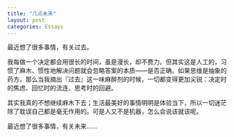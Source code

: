 ```yaml
---
title: "几点未来"
layout: post
categories: Essays
---
```


最近想了很多事情，有关过去。

我每做一个决定都会用很长的时间，虽是漫长，却不费力。但其实这是人工的，习惯了麻木、惯性地解决问题就会忽略答案的本质——是否正确。如果思维是抽象的药方，那么当我摘出『过去』这一味麻醉剂的时候，一切都变得更加尖锐：决定时的焦虑、回忆时的流连、思考时的回避。

其实我真的不想继续麻木下去；生活最美好的事情明明是体验当下，所以一切迷茫除了耽误自己都是毫无作用的。可是人又不是机器，怎么会说该就该呢。

最近想了很多事情，有关未来……